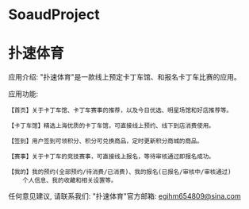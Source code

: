# SoaudProject
# 扑速体育

  应用介绍: "扑速体育"是一款线上预定卡丁车馆、和报名卡丁车比赛的应用。

  应用功能: 

    【首页】关于卡丁车馆、卡丁车赛事的推荐，以及今日优选、明星场馆和好店推荐等。
    
    【卡丁车馆】精选上海优质的卡丁车馆，可直接线上预约、线下到店消费使用。
        
    【签到】用户签到可领积分、积分可兑换商品，定时更新积分商城的商品。
    
    【赛事】关于卡丁车的竞技赛事，可直接线上报名，等待审核通过即报名成功。
        
    【我的】我的预约(全部预约/待消费/已消费)、我的报名(已报名/审核中/审核通过)
        个人信息、我的收藏和相关设置等。
      
  任何意见建议, 请联系我们: 
  "扑速体育"官方邮箱: egihm654809@sina.com
